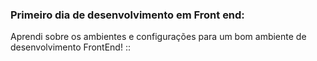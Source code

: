 ### Primeiro dia de desenvolvimento em Front end:

Aprendi sobre os ambientes e configurações para um bom ambiente de desenvolvimento FrontEnd! ::